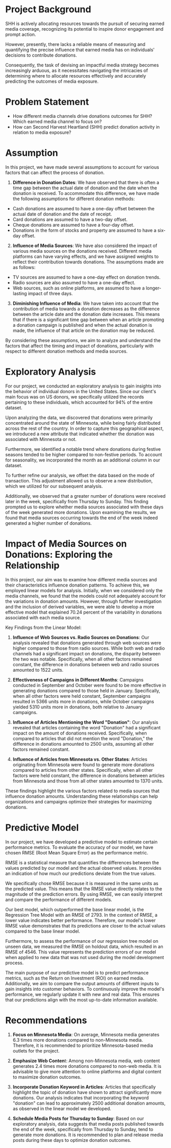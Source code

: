 # Project Background

SHH is actively allocating resources towards the pursuit of securing earned media coverage, 
recognizing its potential to inspire donor engagement and prompt action. 

However, presently, there lacks a reliable means of measuring and quantifying the precise 
influence that earned media has on individuals' decisions to contribute donations. 

Consequently, the task of devising an impactful media strategy becomes increasingly arduous, 
as it necessitates navigating the intricacies of determining where to allocate resources 
effectively and accurately predicting the outcomes of media exposure.

# Problem Statement

* How different media channels drive donations outcomes for SHH? Which earned media channel to focus on?
* How can Second Harvest Heartland (SHH) predict donation activity in relation to media exposure?

# Assumption

In this project, we have made several assumptions to account for various factors that can affect the process of donation.

1. **Difference in Donation Dates**: We have observed that there is often a time gap between the actual date of donation and the 
date when the donation is received. To accommodate this difference, we have made the following assumptions for different 
donation methods:

- Cash donations are assumed to have a one-day offset between the actual date of donation and the date of receipt.
- Card donations are assumed to have a two-day offset.
- Cheque donations are assumed to have a four-day offset.
- Donations in the form of stocks and property are assumed to have a six-day offset.


2. **Influence of Media Sources**: We have also considered the impact of various media sources on the donations received. 
Different media platforms can have varying effects, and we have assigned weights to reflect their contribution towards donations. 
The assumptions made are as follows:

- TV sources are assumed to have a one-day effect on donation trends.
- Radio sources are also assumed to have a one-day effect.
- Web sources, such as online platforms, are assumed to have a longer-lasting impact of three days.


3. **Diminishing Influence of Media**: We have taken into account that the contribution of media towards a donation decreases as 
the difference between the article date and the donation date increases. This means that if there is a significant time gap
between when an article promoting a donation campaign is published and when the actual donation is made, the influence of 
that article on the donation may be reduced.

By considering these assumptions, we aim to analyze and understand the factors that affect the timing and impact of donations, 
particularly with respect to different donation methods and media sources.

# Exploratory Analysis

For our project, we conducted an exploratory analysis to gain insights into the behavior of individual donors in the United States. 
Since our client's main focus was on US donors, we specifically utilized the records pertaining to these individuals, which accounted 
for 94% of the entire dataset.

Upon analyzing the data, we discovered that donations were primarily concentrated around the state of Minnesota, while being fairly 
distributed across the rest of the country. In order to capture this geographical aspect, we introduced a new attribute that indicated
whether the donation was associated with Minnesota or not.

Furthermore, we identified a notable trend where donations during festive seasons tended to be higher compared to non-festive periods. 
To account for seasonality, we incorporated the month as an additional column in our dataset.

To further refine our analysis, we offset the data based on the mode of transaction. This adjustment allowed us to observe a new distribution,
which we utilized for our subsequent analysis.

Additionally, we observed that a greater number of donations were received later in the week, specifically from Thursday to Sunday. 
This finding prompted us to explore whether media sources associated with these days of the week generated more donations. 
Upon examining the results, we found that media sources occurring towards the end of the week indeed generated a higher number of donations.

# Impact of Media Sources on Donations: Exploring the Relationship

In this project, our aim was to examine how different media sources and their characteristics influence donation patterns. To achieve this, we employed linear models for analysis. Initially, when we considered only the media channels, we found that the models could not adequately account for the variations in donation amounts. However, through further investigation and the inclusion of derived variables, we were able to develop a more effective model that explained 70.24 percent of the variability in donations associated with each media source.

Key Findings from the Linear Model:

1. **Influence of Web Sources vs. Radio Sources on Donations**:
Our analysis revealed that donations generated through web sources were higher compared to those from radio sources. While both web and radio channels had a significant impact on donations, the disparity between the two was notable. Specifically, when all other factors remained constant, the difference in donations between web and radio sources amounted to 1522 units.

2. **Effectiveness of Campaigns in Different Months**:
Campaigns conducted in September and October were found to be more effective in generating donations compared to those held in January. Specifically, when all other factors were held constant, September campaigns resulted in 5366 units more in donations, while October campaigns yielded 5310 units more in donations, both relative to January campaigns.

3. **Influence of Articles Mentioning the Word "Donation"**:
Our analysis revealed that articles containing the word "Donation" had a significant impact on the amount of donations received. Specifically, when compared to articles that did not mention the word "Donation," the difference in donations amounted to 2500 units, assuming all other factors remained constant.

4. **Influence of Articles from Minnesota vs. Other States**:
Articles originating from Minnesota were found to generate more donations compared to articles from other states. Specifically, when all other factors were held constant, the difference in donations between articles from Minnesota and those from all other states amounted to 1370 units.

These findings highlight the various factors related to media sources that influence donation amounts. Understanding these relationships can help organizations and campaigns optimize their strategies for maximizing donations.

# Predictive Model

In our project, we have developed a predictive model to estimate certain performance metrics. To evaluate the accuracy of our model, we have chosen RMSE (Root Mean Square Error) as the performance metric.

RMSE is a statistical measure that quantifies the differences between the values predicted by our model and the actual observed values. It provides an indication of how much our predictions deviate from the true values.

We specifically chose RMSE because it is measured in the same units as the predicted value. This means that the RMSE value directly relates to the magnitude of the prediction errors. By using RMSE, we can easily interpret and compare the performance of different models.

Our best model, which outperformed the base linear model, is the Regression Tree Model with an RMSE of 2793. In the context of RMSE, a lower value indicates better performance. Therefore, our model's lower RMSE value demonstrates that its predictions are closer to the actual values compared to the base linear model.

Furthermore, to assess the performance of our regression tree model on unseen data, we measured the RMSE on holdout data, which resulted in an RMSE of 4546. This value represents the prediction errors of our model when applied to new data that was not used during the model development process.

The main purpose of our predictive model is to predict performance metrics, such as the Return on Investment (ROI) on earned media. Additionally, we aim to compare the output amounts of different inputs to gain insights into customer behaviors. To continuously improve the model's performance, we regularly update it with new and real data. This ensures that our predictions align with the most up-to-date information available.

# Recommendations

1. **Focus on Minnesota Media**: On average, Minnesota media generates 6.3 times more donations compared to non-Minnesota media. Therefore, it is recommended to prioritize Minnesota-based media outlets for the project.

2. **Emphasize Web Conten**t: Among non-Minnesota media, web content generates 2.4 times more donations compared to non-web media. It is advisable to give more attention to online platforms and digital content to maximize donation outcomes.

3. **Incorporate Donation Keyword in Articles**: Articles that specifically highlight the topic of donation have shown to attract significantly more donations. Our analysis indicates that incorporating the keyword "donation" can lead to approximately 2500 additional donation amounts, as observed in the linear model we developed.

4. **Schedule Media Posts for Thursday to Sunday**: Based on our exploratory analysis, data suggests that media posts published towards the end of the week, specifically from Thursday to Sunday, tend to generate more donations. It is recommended to plan and release media posts during these days to optimize donation outcomes.



